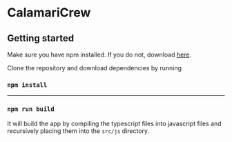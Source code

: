 # CalamariCrew

## Getting started

Make sure you have npm installed. If you do not, download [here](https://www.npmjs.com/get-npm).

Clone the repository and download dependencies by running
### `npm install`

***

### `npm run build`

It will build the app by compiling the typescript files into javascript files and recursively placing them into the `src/js` directory.

